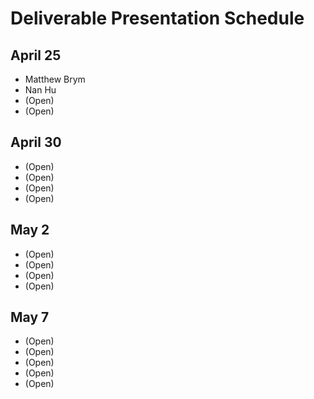 # Deliverable Presentation Schedule

## April 25
- Matthew Brym
- Nan Hu
- (Open)
- (Open)

## April 30
- (Open)
- (Open)
- (Open)
- (Open)

## May 2
- (Open)
- (Open)
- (Open)
- (Open)

## May 7
- (Open)
- (Open)
- (Open)
- (Open)
- (Open)